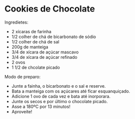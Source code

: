 # Cookies de Chocolate 
Ingredietes: 
 - 2 xícaras de farinha 
 -  1/2 colher de chá de bicarbonato de sódio 
 -  1/2 colher de chá de sal 
 -  200g de manteiga 
 -  3/4 de xícara de açúcar mascavo 
 -  3/4 de xícara de açúcar refinado 
 -  2 ovos 
 -  1 1/2 de chcolate picado 

Modo de preparo: 
  - Junte a fainha, o bicarbonato e o sal e reserve. 
  - Bata a manteiga com os açúcares até ficar esquanquiçado.
  - Adicione 1 ovo de cada vez e bata até inorporara. 
  - Junte os secos e por último o chocolate picado. 
  - Asse a 180ºC por 13 minutos!
  - Aproveite!
